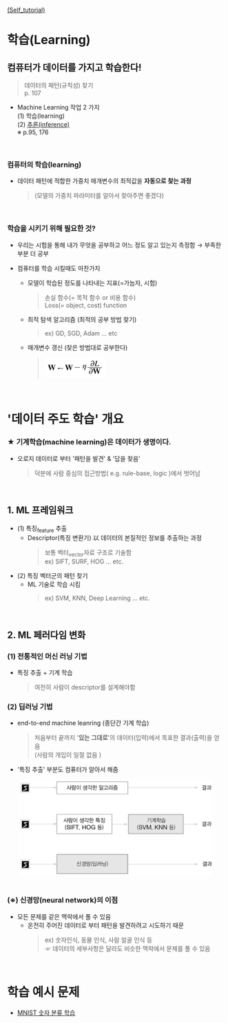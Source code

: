 [(Self_tutorial)](https://github.com/DoranLyong/DL_coding_master/tree/master/Self_tutorial)
# 학습(Learning)
## 컴퓨터가 데이터를 가지고 학습한다! 
> 데이터의 패턴(규칙성) 찾기 <br/>
> p. 107


* Machine Learning 작업 2 가지 <br/>
    (1) 학습(learning) <br/>
    (2) [추론(inference)](https://github.com/DoranLyong/DL_coding_master/tree/master/Self_tutorial/2_inference) <br/>
    ※ p.95, 176 

<br/>

### 컴퓨터의 학습(learning)
* 데이터 패턴에 적합한 가중치 매개변수의 최적값을 <b>자동으로 찾는 과정</b>  
    > (모델의 가중치 파라미터를 알아서 찾아주면 좋겠다)

<br/>

### 학습을 시키기 위해 필요한 것? <br/>

* 우리는 시험을 통해 내가 무엇을 공부하고 어느 정도 알고 있는지 측정함 → 부족한 부분 더 공부 <br/>

* 컴퓨터를 학습 시킬때도 마찬가지 
    * 모델이 학습된 정도를 나타내는 지표(=가늠자, 시험)
        > 손실 함수(= 목적 함수 or 비용 함수) <br/>
        > Loss(= object, cost) function 

    * 최적 탐색 알고리즘 (최적의 공부 방법 찾기)
        > ex) GD, SGD, Adam ... etc  

    * 매개변수 갱신 (찾은 방법대로 공부한다) <br/>
        > <img src="e_6.1.png" width=140> 

<br/>

# '데이터 주도 학습' 개요 
### ★ 기계학습(machine learning)은 데이터가 생명이다. 
* 오로지 데이터로 부터 '패턴을 발견' & '답을 찾음' 
    > 덕분에 사람 중심의 접근방법( e.g. rule-base, logic )에서 벗어남 

<br/>

## 1. ML 프레임워크  

* (1) 특징<sub>feature</sub> 추출
    * Descriptor(특징 변환기) 以 데이터의 본질적인 정보를 추출하는 과정  
        > 보통 벡터<sub>vector</sub>자료 구조로 기술함 <br/>
        > ex) SIFT, SURF, HOG ... etc.
* (2) 특징 벡터군의 패턴 찾기
    * ML 기술로 학습 시킴 
        > ex) SVM, KNN, Deep Learning ... etc. 

<br/>

## 2. ML 페러다임 변화  
### (1) 전통적인 머신 러닝 기법 
*  특징 추출 + 기계 학습 
    > 여전히 사람이 descriptor를 설계해야함 

### (2) 딥러닝 기법 
* end-to-end machine leanring (종단간 기계 학습)
    > 처음부터 끝까지 '<b>있는 그대로</b>'의 데이터(입력)에서 목표한 결과(출력)을 얻음 <br/>
    > (사람의 개입이 일절 없음 )
* '특징 추출' 부분도 컴퓨터가 알아서 해줌 

<center><img src="fig_4-2.png" width=450></center>

<br/>

### (※) 신경망(neural network)의 이점  
* 모든 문제를 같은 맥락에서 풀 수 있음 
    * 온전히 주어진 데이터로 부터 패턴을 발견하려고 시도하기 때문 
        > ex) 숫자인식, 동물 인식, 사람 얼굴 인식 등 <br/>
        > ☞ 데이터의 세부사항은 달라도 비슷한 맥락에서 문제를 풀 수 있음 

<br/>

# 학습 예시 문제 
* [MNIST 숫자 분류 학습](https://github.com/DoranLyong/DL_coding_master/tree/master/Self_tutorial/3_learning/MNIST_learning)